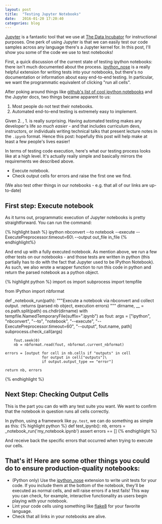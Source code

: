 ```yaml
---
layout: post
title:  "Testing Jupyter Notebooks"
date:   2016-01-20 17:20:40
categories: blog
---
```


[Jupyter](https://jupyter.org/) is a fantastic tool that we use at [The Data Incubator](http://www.thedataincubator.com/) for instructional purposes. One perk of using Jupyter is that we can easily test our code samples across any language there's a Jupyter kernel for. In this post, I'll show you some of the code we use to test notebooks!

First, a quick discussion of the current state of testing ipython notebooks: there isn't much documented about the process. [ipython_nose](https://github.com/taavi/ipython_nose) is a really helpful extension for writing tests into your notebooks, but there's no documentation or information about easy end-to-end testing. In particular, we want the programmatic equivalent of clicking "run all cells".

After poking around things like [github's list of cool ipython notebooks](https://github.com/ipython/ipython/wiki/A-gallery-of-interesting-IPython-Notebooks) and the Jupyter docs, two things became apparent to us:

1. Most people do not test their notebooks.
2. Automated end-to-end testing is extremely easy to implement.

Given 2. , 1. is really surprising. Having automated testing makes any developer's life _so much easier_ - and that includes curriculum devs, instructors, or individuals writing technical talks that present lecture notes in the `.ipynb` format. Hence this post: hopefully this post will help make at least a few people's lives easier!

In terms of testing code execution, here's what our testing process looks like at a high level. It's actually really simple and basically mirrors the requirements we described above.

- Execute notebook.
- Check output cells for errors and raise the first one we find.

(We also test other things in our notebooks - e.g. that all of our links are up-to-date)

## First step: Execute notebook

As it turns out, programmatic execution of Jupyter notebooks is pretty straightforward. You can run the command:

{% highlight bash %}
ipython nbconvert --to notebook --execute --ExecutePreprocessor.timeout=60\ 
                  --output out_file in_file
{% endhighlight%}

And end up with a fully executed notebook. As mention above, we run a few other tests on our notebooks - and those tests are written in python (this partially has to do with the fact that Jupyter used to be IPython Notebook). As such, we also wrote a wrapper function to run this code in python and return the parsed notebook as a python object.

{% highlight python %}
import os
import subprocess
import tempfile

from IPython import nbformat

def _notebook_run(path):
    """Execute a notebook via nbconvert and collect output.
       :returns (parsed nb object, execution errors)
    """
    dirname, __ = os.path.split(path)
    os.chdir(dirname)
    with tempfile.NamedTemporaryFile(suffix=".ipynb") as fout:
        args = ["ipython", "nbconvert", "--to", "notebook", "--execute",
          "--ExecutePreprocessor.timeout=60",
          "--output", fout.name, path]
        subprocess.check_call(args)

        fout.seek(0)
        nb = nbformat.read(fout, nbformat.current_nbformat)

    errors = [output for cell in nb.cells if "outputs" in cell
                     for output in cell["outputs"]\
                     if output.output_type == "error"]

    return nb, errors
{% endhighlight %}

## Next Step: Checking Output Cells
This is the part you can do with any test suite you want. We want to confirm that the notebook in question runs all cells correctly.

In python, using a framework like `py.test`, we can do something as simple as this:
{% highlight python %}
def test_ipynb():
    nb, errors = _notebook_run('my_notebook.ipynb')
    assert errors == []
{% endhighlight %}

And receive back the specific errors that occurred when trying to execute our cells.


## That's it!  Here are some other things you could do to ensure production-quality notebooks:

- (Python only) Use the [ipython_nose](https://github.com/taavi/ipython_nose) extension to write unit tests for your code. If you include them at the bottom of the notebook, they'll be executed as normal cells, and will raise errors if a test fails! This way you can check, for example, interactive functionality as users begin playing with your notebook.
- Lint your code cells using something like [flake8](https://pypi.python.org/pypi/flake8) for your favorite language.
- Check that all links in your notebooks are alive.
